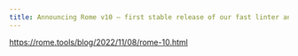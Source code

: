 ```yaml
---
title: Announcing Rome v10 — first stable release of our fast linter and formatter for JavaScript and TypeScript
---
```


https://rome.tools/blog/2022/11/08/rome-10.html

